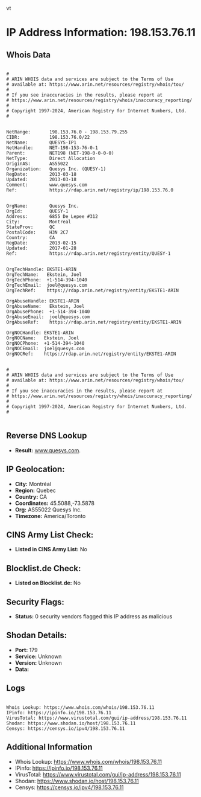 vt
# IP Address Information: 198.153.76.11

## Whois Data
```

#
# ARIN WHOIS data and services are subject to the Terms of Use
# available at: https://www.arin.net/resources/registry/whois/tou/
#
# If you see inaccuracies in the results, please report at
# https://www.arin.net/resources/registry/whois/inaccuracy_reporting/
#
# Copyright 1997-2024, American Registry for Internet Numbers, Ltd.
#


NetRange:       198.153.76.0 - 198.153.79.255
CIDR:           198.153.76.0/22
NetName:        QUESYS-IP1
NetHandle:      NET-198-153-76-0-1
Parent:         NET198 (NET-198-0-0-0-0)
NetType:        Direct Allocation
OriginAS:       AS55022
Organization:   Quesys Inc. (QUESY-1)
RegDate:        2013-03-18
Updated:        2013-03-18
Comment:        www.quesys.com
Ref:            https://rdap.arin.net/registry/ip/198.153.76.0


OrgName:        Quesys Inc.
OrgId:          QUESY-1
Address:        6855 De Lepee #312
City:           Montreal
StateProv:      QC
PostalCode:     H3N 2C7
Country:        CA
RegDate:        2013-02-15
Updated:        2017-01-28
Ref:            https://rdap.arin.net/registry/entity/QUESY-1


OrgTechHandle: EKSTE1-ARIN
OrgTechName:   Ekstein, Joel 
OrgTechPhone:  +1-514-394-1040 
OrgTechEmail:  joel@quesys.com
OrgTechRef:    https://rdap.arin.net/registry/entity/EKSTE1-ARIN

OrgAbuseHandle: EKSTE1-ARIN
OrgAbuseName:   Ekstein, Joel 
OrgAbusePhone:  +1-514-394-1040 
OrgAbuseEmail:  joel@quesys.com
OrgAbuseRef:    https://rdap.arin.net/registry/entity/EKSTE1-ARIN

OrgNOCHandle: EKSTE1-ARIN
OrgNOCName:   Ekstein, Joel 
OrgNOCPhone:  +1-514-394-1040 
OrgNOCEmail:  joel@quesys.com
OrgNOCRef:    https://rdap.arin.net/registry/entity/EKSTE1-ARIN


#
# ARIN WHOIS data and services are subject to the Terms of Use
# available at: https://www.arin.net/resources/registry/whois/tou/
#
# If you see inaccuracies in the results, please report at
# https://www.arin.net/resources/registry/whois/inaccuracy_reporting/
#
# Copyright 1997-2024, American Registry for Internet Numbers, Ltd.
#


```
## Reverse DNS Lookup
- **Result:** www.quesys.com.

## IP Geolocation:
- **City:** Montréal
- **Region:** Quebec
- **Country:** CA
- **Coordinates:** 45.5088,-73.5878
- **Org:** AS55022 Quesys Inc.
- **Timezone:** America/Toronto

## CINS Army List Check:
- **Listed in CINS Army List:** 
No

## Blocklist.de Check:
- **Listed on Blocklist.de:** 
No

## Security Flags:
- **Status:** 0 security vendors flagged this IP address as malicious

## Shodan Details:
- **Port:** 179
- **Service:** Unknown
- **Version:** Unknown
- **Data:** 

## Logs
```

Whois Lookup: https://www.whois.com/whois/198.153.76.11
IPinfo: https://ipinfo.io/198.153.76.11
VirusTotal: https://www.virustotal.com/gui/ip-address/198.153.76.11
Shodan: https://www.shodan.io/host/198.153.76.11
Censys: https://censys.io/ipv4/198.153.76.11

```
## Additional Information
- Whois Lookup: https://www.whois.com/whois/198.153.76.11
- IPinfo: https://ipinfo.io/198.153.76.11
- VirusTotal: https://www.virustotal.com/gui/ip-address/198.153.76.11
- Shodan: https://www.shodan.io/host/198.153.76.11
- Censys: https://censys.io/ipv4/198.153.76.11

